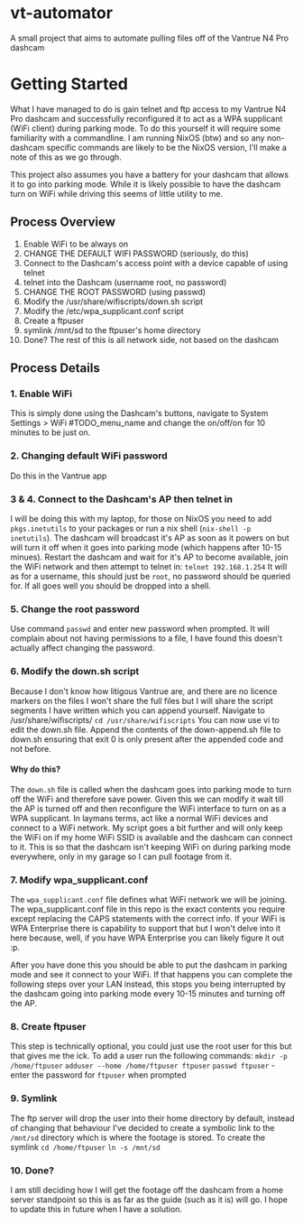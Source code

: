 # vt-automator
A small project that aims to automate pulling files off of the Vantrue N4 Pro dashcam

# Getting Started
What I have managed to do is gain telnet and ftp access to my Vantrue N4 Pro dashcam and successfully reconfigured it to act as a WPA supplicant (WiFi client) during parking mode. To do this yourself it will require some familiarity with a commandline. I am running NixOS (btw) and so any non-dashcam specific commands are likely to be the NixOS version, I'll make a note of this as we go through.

This project also assumes you have a battery for your dashcam that allows it to go into parking mode. While it is likely possible to have the dashcam turn on WiFi while driving this seems of little utility to me.

## Process Overview
1. Enable WiFi to be always on
2. CHANGE THE DEFAULT WIFI PASSWORD (seriously, do this)
3. Connect to the Dashcam's access point with a device capable of using telnet
4. telnet into the Dashcam (username root, no password)
5. CHANGE THE ROOT PASSWORD (using passwd)
6. Modify the /usr/share/wifiscripts/down.sh script
7. Modify the /etc/wpa_supplicant.conf script
8. Create a ftpuser
9. symlink /mnt/sd to the ftpuser's home directory
10. Done? The rest of this is all network side, not based on the dashcam

## Process Details
### 1. Enable WiFi
This is simply done using the Dashcam's buttons, navigate to System Settings > WiFi #TODO_menu_name and change the on/off/on for 10 minutes to be just on.

### 2. Changing default WiFi password
Do this in the Vantrue app

### 3 & 4. Connect to the Dashcam's AP then telnet in
I will be doing this with my laptop, for those on NixOS you need to add `pkgs.inetutils` to your packages or run a nix shell (`nix-shell -p inetutils`).
The dashcam will broadcast it's AP as soon as it powers on but will turn it off when it goes into parking mode (which happens after 10-15 minues). Restart the dashcam and wait for it's AP to become available, join the WiFi network and then attempt to telnet in:
`telnet 192.168.1.254`
It will as for a username, this should just be `root`, no password should be queried for. If all goes well you should be dropped into a shell.

### 5. Change the root password
Use command `passwd` and enter new password when prompted. It will complain about not having permissions to a file, I have found this doesn't actually affect changing the password.

### 6. Modify the down.sh script
Because I don't know how litigous Vantrue are, and there are no licence markers on the files I won't share the full files but I will share the script segments I have written which you can append yourself.
Navigate to /usr/share/wifiscripts/
`cd /usr/share/wifiscripts`
You can now use vi to edit the down.sh file. Append the contents of the down-append.sh file to down.sh ensuring that exit 0 is only present after the appended code and not before.
#### Why do this?
The `down.sh` file is called when the dashcam goes into parking mode to turn off the WiFi and therefore save power. Given this we can modify it wait till the AP is turned off and then reconfigure the WiFi interface to turn on as a WPA supplicant. In laymans terms, act like a normal WiFi devices and connect to a WiFi network. My script goes a bit further and will only keep the WiFi on if my home WiFi SSID is available and the dashcam can connect to it. This is so that the dashcam isn't keeping WiFi on during parking mode everywhere, only in my garage so I can pull footage from it.

### 7. Modify wpa_supplicant.conf
The `wpa_supplicant.conf` file defines what WiFi network we will be joining. The wpa_supplicant.conf file in this repo is the exact contents you require except replacing the CAPS statements with the correct info. If your WiFi is WPA Enterprise there is capability to support that but I won't delve into it here because, well, if you have WPA Enterprise you can likely figure it out :p. 

After you have done this you should be able to put the dashcam in parking mode and see it connect to your WiFi. If that happens you can complete the following steps over your LAN instead, this stops you being interrupted by the dashcam going into parking mode every 10-15 minutes and turning off the AP.

### 8. Create ftpuser
This step is technically optional, you could just use the root user for this but that gives me the ick. To add a user run the following commands:
`mkdir -p /home/ftpuser`
`adduser --home /home/ftpuser ftpuser`
`passwd ftpuser` - enter the password for `ftpuser` when prompted

### 9. Symlink
The ftp server will drop the user into their home directory by default, instead of changing that behaviour I've decided to create a symbolic link to the `/mnt/sd` directory which is where the footage is stored. To create the symlink
`cd /home/ftpuser`
`ln -s /mnt/sd`

### 10. Done?
I am still deciding how I will get the footage off the dashcam from a home server standpoint so this is as far as the guide (such as it is) will go. I hope to update this in future when I have a solution.

